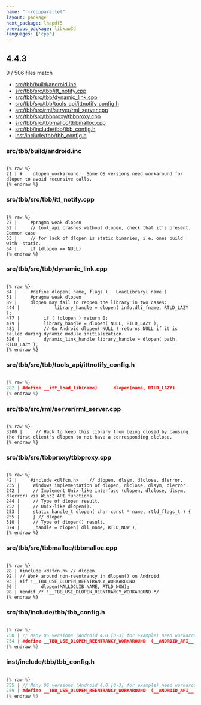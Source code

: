 ```yaml
---
name: "r-rcppparallel"
layout: package
next_package: lhapdf5
previous_package: libxaw3d
languages: ['cpp']
---
```

## 4.4.3
9 / 506 files match

 - [src/tbb/build/android.inc](#srctbbbuildandroidinc)
 - [src/tbb/src/tbb/itt_notify.cpp](#srctbbsrctbbitt_notifycpp)
 - [src/tbb/src/tbb/dynamic_link.cpp](#srctbbsrctbbdynamic_linkcpp)
 - [src/tbb/src/tbb/tools_api/ittnotify_config.h](#srctbbsrctbbtools_apiittnotify_configh)
 - [src/tbb/src/rml/server/rml_server.cpp](#srctbbsrcrmlserverrml_servercpp)
 - [src/tbb/src/tbbproxy/tbbproxy.cpp](#srctbbsrctbbproxytbbproxycpp)
 - [src/tbb/src/tbbmalloc/tbbmalloc.cpp](#srctbbsrctbbmalloctbbmalloccpp)
 - [src/tbb/include/tbb/tbb_config.h](#srctbbincludetbbtbb_configh)
 - [inst/include/tbb/tbb_config.h](#instincludetbbtbb_configh)

### src/tbb/build/android.inc

```

{% raw %}
21 | #    dlopen_workaround:  Some OS versions need workaround for dlopen to avoid recursive calls.
{% endraw %}

```
### src/tbb/src/tbb/itt_notify.cpp

```

{% raw %}
27 |     #pragma weak dlopen
52 |     // tool_api crashes without dlopen, check that it's present. Common case
53 |     // for lack of dlopen is static binaries, i.e. ones build with -static.
54 |     if (dlopen == NULL)
{% endraw %}

```
### src/tbb/src/tbb/dynamic_link.cpp

```

{% raw %}
34 |     #define dlopen( name, flags )   LoadLibrary( name )
51 |     #pragma weak dlopen
89 |     dlopen may fail to reopen the library in two cases:
444 |             library_handle = dlopen( info.dli_fname, RTLD_LAZY );
477 |         if ( !dlopen ) return 0;
479 |         library_handle = dlopen( NULL, RTLD_LAZY );
481 |         // On Android dlopen( NULL ) returns NULL if it is called during dynamic module initialization.
526 |         dynamic_link_handle library_handle = dlopen( path, RTLD_LAZY );
{% endraw %}

```
### src/tbb/src/tbb/tools_api/ittnotify_config.h

```cpp

{% raw %}
282 | #define __itt_load_lib(name)      dlopen(name, RTLD_LAZY)
{% endraw %}

```
### src/tbb/src/rml/server/rml_server.cpp

```

{% raw %}
3200 |     // Hack to keep this library from being closed by causing the first client's dlopen to not have a corresponding dlclose.
{% endraw %}

```
### src/tbb/src/tbbproxy/tbbproxy.cpp

```

{% raw %}
42 |     #include <dlfcn.h>    // dlopen, dlsym, dlclose, dlerror.
235 |     Windows implementation of dlopen, dlclose, dlsym, dlerror.
242 |     // Implement Unix-like interface (dlopen, dlclose, dlsym, dlerror) via Win32 API functions.
244 |     // Type of dlopen result.
252 |     // Unix-like dlopen().
253 |     static handle_t dlopen( char const * name, rtld_flags_t ) {
255 |     } // dlopen
310 |     // Type of dlopen() result.
374 |     _handle = dlopen( dll_name, RTLD_NOW );
{% endraw %}

```
### src/tbb/src/tbbmalloc/tbbmalloc.cpp

```

{% raw %}
28 | #include <dlfcn.h> // dlopen
92 | // Work around non-reentrancy in dlopen() on Android
93 | #if !__TBB_USE_DLOPEN_REENTRANCY_WORKAROUND
96 |         dlopen(MALLOCLIB_NAME, RTLD_NOW);
98 | #endif /* !__TBB_USE_DLOPEN_REENTRANCY_WORKAROUND */
{% endraw %}

```
### src/tbb/include/tbb/tbb_config.h

```cpp

{% raw %}
750 | // Many OS versions (Android 4.0.[0-3] for example) need workaround for dlopen to avoid non-recursive loader lock hang
754 | #define __TBB_USE_DLOPEN_REENTRANCY_WORKAROUND  (__ANDROID_API__ < 19)
{% endraw %}

```
### inst/include/tbb/tbb_config.h

```cpp

{% raw %}
755 | // Many OS versions (Android 4.0.[0-3] for example) need workaround for dlopen to avoid non-recursive loader lock hang
759 | #define __TBB_USE_DLOPEN_REENTRANCY_WORKAROUND  (__ANDROID_API__ < 19)
{% endraw %}

```